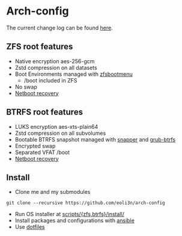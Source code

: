 # Arch-config

The current change log can be found [here](CHANGELOG.md).

## ZFS root features

- Native encryption aes-256-gcm
- Zstd compression on all datasets
- Boot Environments managed with [zfsbootmenu](https://zfsbootmenu.org/)
  - /boot included in ZFS
- No swap
- [Netboot recovery](https://eoli3n.github.io/archlinux/2020/04/25/recovery.html)

## BTRFS root features

- LUKS encryption aes-xts-plain64
- Zstd compression on all subvolumes
- Bootable BTRFS snapshot managed with [snapper](https://github.com/openSUSE/snapper) and [grub-btrfs](https://github.com/Antynea/grub-btrfs)
- Encrypted swap
- Separated VFAT /boot
- [Netboot recovery](https://eoli3n.github.io/archlinux/2020/04/25/recovery.html)

## Install

- Clone me and my submodules
```
git clone --recursive https://github.com/eoli3n/arch-config
```
- Run OS installer at [scripts/{zfs,btrfs}/install/](scripts/)
- Install packages and configurations with [ansible](ansible/)
- Use [dotfiles](https://github.com/eoli3n/dotfiles)

